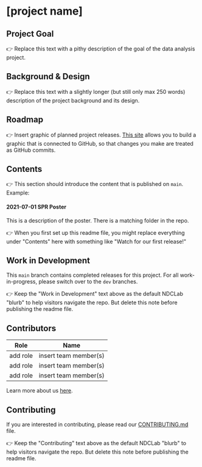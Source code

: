 # [project name]

## Project Goal
:point_right: Replace this text with a pithy description of the goal of the data analysis project.


## Background & Design
:point_right: Replace this text with a slightly longer (but still only max 250 words) description of the project background and its design. 


## Roadmap
:point_right: Insert graphic of planned project releases. [This site](https://app.diagrams.net/) allows you to build a graphic that is connected to GitHub, so that changes you make are treated as GitHub commits.


## Contents
:point_right: This section should introduce the content that is published on `main`. Example:


#### 2021-07-01 SPR Poster
This is a description of the poster. There is a matching folder in the repo.

:point_right: When you first set up this readme file, you might replace everything under "Contents" here with something like "Watch for our first release!"


## Work in Development
This `main` branch contains completed releases for this project. For all work-in-progress, please switch over to the `dev` branches.

:point_right: Keep the "Work in Development" text above as the default NDCLab "blurb" to help visitors navigate the repo. But delete this note before publishing the readme file.


## Contributors
| Role | Name |
| ---  | ---  |
| add role | insert team member(s) |
| add role | insert team member(s) |
| add role | insert team member(s) |

Learn more about us [here](https://www.ndclab.com/people).


## Contributing
If you are interested in contributing, please read our [CONTRIBUTING.md](CONTRIBUTING.md) file.

:point_right: Keep the "Contributing" text above as the default NDCLab "blurb" to help visitors navigate the repo. But delete this note before publishing the readme file.
